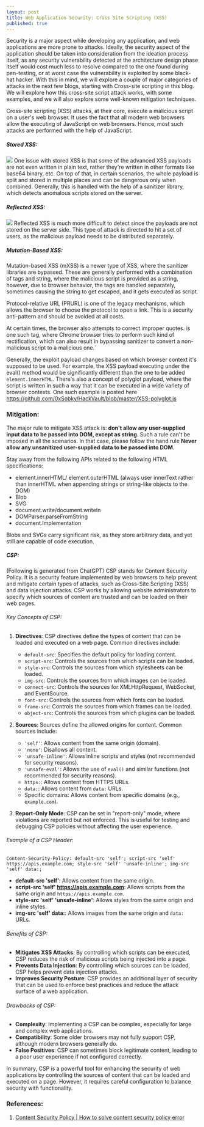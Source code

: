 ```yaml
---
layout: post
title: Web Application Security: Cross Site Scripting (XSS)
published: true
---
```


Security is a major aspect while developing any application, and web applications are more prone to attacks. Ideally, the security aspect of the application should be taken into consideration from the ideation process itself, as any security vulnerability detected at the architecture design phase itself would cost much less to resolve compared to the one found during pen-testing, or at worst case the vulnerability is exploited by some black-hat hacker. With this in mind, we will explore a couple of major categories of attacks in the next few blogs, starting with Cross-site scripting in this blog. We will explore how this cross-site script attack works, with some examples, and we will also explore some well-known mitigation techniques.

Cross-site scripting (XSS) attacks, at their core, execute a malicious script on a user's web browser. It uses the fact that all modern web browsers allow the executing of JavaScript on web browsers. Hence, most such attacks are performed with the help of JavaScript.


##### Stored XSS:
![](../images/web-security/stored_xss.png)
One issue with stored XSS is that some of the advanced XSS payloads are not even written in plain text, rather they're written in other formats like base64 binary, etc. On top of that, in certain scenarios, the whole payload is split and stored in multiple places and can be dangerous only when combined. Generally, this is handled with the help of a sanitizer library, which detects anomalous scripts stored on the server.

##### Reflected XSS:
![](../images/web-security/reflected_xss.png)
Reflected XSS is much more difficult to detect since the payloads are not stored on the server side. This type of attack is directed to hit a set of users, as the malicious payload needs to be distributed separately.

##### Mutation-Based XSS:
Mutation-based XSS (mXSS) is a newer type of XSS, where the sanitizer libraries are bypassed. These are generally performed with a combination of tags and string, where the malicious script is provided as a string, however, due to browser behavior, the tags are handled separately, sometimes causing the string to get escaped, and it gets executed as script.


Protocol-relative URL (PRURL) is one of the legacy mechanisms, which allows the browser to choose the protocol to open a link. This is a security anti-pattern and should be avoided at all costs.

At certain times, the browser also attempts to correct improper quotes. <a> is one such tag, where Chrome browser tries to perform such kind of rectification, which can also result in bypassing sanitizer to convert a non-malicious script to a malicious one.`

Generally, the exploit payload changes based on which browser context it's supposed to be used. For example, the XSS payload executing under the eval() method would be significantly different than the one to be added ``` element.innerHTML```. There's also a concept of polyglot payload, where the script is written in such a way that it can be executed in a wide variety of browser contexts. One such example is posted here https://github.com/0xSobky/HackVault/blob/master/XSS-polyglot.js


### Mitigation:

The major rule to mitigate XSS attack is: **don't allow any user-supplied input data to be passed into DOM, except as string**. Such a rule can't be imposed in all the scenarios. In that case, please follow the hand rule **Never allow any unsanitized user-supplied data to be passed into DOM**.

Stay away from the following APIs related to the following HTML specifications:
- element.innerHTML/ element.outerHTML (always user innerText rather than innerHTML when appending strings or string-like objects to the DOM)
- Blob
- SVG
- document.write/document.writeIn
- DOMParser.parseFromString
- document.Implementation

Blobs and SVGs carry significant risk, as they store arbitrary data, and yet still are capable of code execution.

##### CSP:
(Following is generated from ChatGPT)
CSP stands for Content Security Policy. It is a security feature implemented by web browsers to help prevent and mitigate certain types of attacks, such as Cross-Site Scripting (XSS) and data injection attacks. CSP works by allowing website administrators to specify which sources of content are trusted and can be loaded on their web pages.

###### Key Concepts of CSP:

1. **Directives**: CSP directives define the types of content that can be loaded and executed on a web page. Common directives include:
   - `default-src`: Specifies the default policy for loading content.
   - `script-src`: Controls the sources from which scripts can be loaded.
   - `style-src`: Controls the sources from which stylesheets can be loaded.
   - `img-src`: Controls the sources from which images can be loaded.
   - `connect-src`: Controls the sources for XMLHttpRequest, WebSocket, and EventSource.
   - `font-src`: Controls the sources from which fonts can be loaded.
   - `frame-src`: Controls the sources from which frames can be loaded.
   - `object-src`: Controls the sources from which plugins can be loaded.

2. **Sources**: Sources define the allowed origins for content. Common sources include:
   - `'self'`: Allows content from the same origin (domain).
   - `'none'`: Disallows all content.
   - `'unsafe-inline'`: Allows inline scripts and styles (not recommended for security reasons).
   - `'unsafe-eval'`: Allows the use of `eval()` and similar functions (not recommended for security reasons).
   - `https:`: Allows content from HTTPS URLs.
   - `data:`: Allows content from `data:` URLs.
   - Specific domains: Allows content from specific domains (e.g., `example.com`).

3. **Report-Only Mode**: CSP can be set in "report-only" mode, where violations are reported but not enforced. This is useful for testing and debugging CSP policies without affecting the user experience.

###### Example of a CSP Header:

```http
Content-Security-Policy: default-src 'self'; script-src 'self' https://apis.example.com; style-src 'self' 'unsafe-inline'; img-src 'self' data:;
```

- **default-src 'self'**: Allows content from the same origin.
- **script-src 'self' https://apis.example.com**: Allows scripts from the same origin and `https://apis.example.com`.
- **style-src 'self' 'unsafe-inline'**: Allows styles from the same origin and inline styles.
- **img-src 'self' data:**: Allows images from the same origin and `data:` URLs.

###### Benefits of CSP:

- **Mitigates XSS Attacks**: By controlling which scripts can be executed, CSP reduces the risk of malicious scripts being injected into a page.
- **Prevents Data Injection**: By controlling which sources can be loaded, CSP helps prevent data injection attacks.
- **Improves Security Posture**: CSP provides an additional layer of security that can be used to enforce best practices and reduce the attack surface of a web application.

###### Drawbacks of CSP:

- **Complexity**: Implementing a CSP can be complex, especially for large and complex web applications.
- **Compatibility**: Some older browsers may not fully support CSP, although modern browsers generally do.
- **False Positives**: CSP can sometimes block legitimate content, leading to a poor user experience if not configured correctly.

In summary, CSP is a powerful tool for enhancing the security of web applications by controlling the sources of content that can be loaded and executed on a page. However, it requires careful configuration to balance security with functionality.


### References:
1. [Content Security Policy | How to solve content security policy error](https://www.youtube.com/watch?v=hUDUqyy0jPM)
